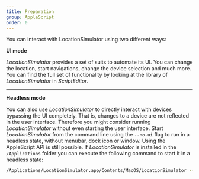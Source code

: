 ```yaml
---
title: Preparation
group: AppleScript
order: 0
---
```


You can interact with LocationSimulator using two different ways: 

**UI mode**

*LocationSimulator*  provides a set of suits to automate its UI. You can change the location, start navigations, change the device selection and much more. You can find the full set of functionality by looking at the library of *LocationSimulator* in *ScriptEditor*.

---

**Headless mode**

You can also use *LocationSimulator* to directly interact with devices bypassing the UI completely. That is, changes to a device are not reflected in the user interface. Therefore you might consider running *LocationSimulator* without even starting the user interface. Start *LocationSimulator* from the command line using the `--no-ui` flag to run in a headless state, without menubar, dock icon or window. Using the AppleScript API is still possible. If *LocationSimulator* is installed in the `/Applications` folder you can execute the following command to start it in a headless state: 

``` sh
/Applications/LocationSimulator.app/Contents/MacOS/LocationSimulator --no-ui
```

